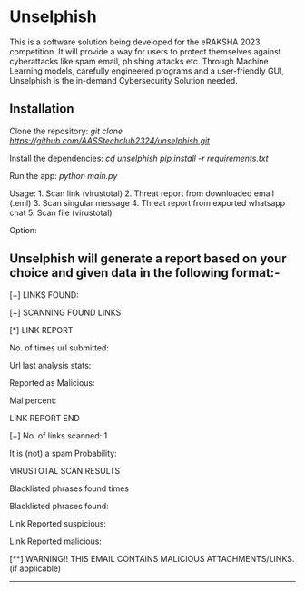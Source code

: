 # Unselphish
This is a software solution being developed for the eRAKSHA 2023 competition. It will provide a way for users to protect themselves against cyberattacks like spam email, phishing attacks etc. Through Machine Learning models, carefully engineered programs and a user-friendly GUI, Unselphish is the in-demand Cybersecurity Solution needed.

## Installation

Clone the repository:  *git clone https://github.com/AASStechclub2324/unselphish.git* 

Install the dependencies:  *cd unselphish pip install -r requirements.txt*

Run the app: *python main.py*

Usage: 1. Scan link (virustotal)
2. Threat report from downloaded email (.eml)
3. Scan singular message
4. Threat report from exported whatsapp chat
5. Scan file (virustotal)

Option: <your choice>

<Your Input Data>


Unselphish will generate a report based on your choice and given data in the following format:-
----------------------------------------------------------------------------------------------------------------------------------
[+] LINKS FOUND:
<links>
<number of links>



[+] SCANNING FOUND LINKS



[*] LINK REPORT


No. of times url submitted: 

Url last analysis stats:

Reported as Malicious: 


Mal percent:


LINK REPORT END



[+] No. of links scanned: 1

It is (not) a spam Probability: <probability>

VIRUSTOTAL SCAN RESULTS

Blacklisted phrases found <number> times

Blacklisted phrases found:



Link Reported suspicious: 

Link Reported malicious:

[**] WARNING!! THIS EMAIL CONTAINS MALICIOUS ATTACHMENTS/LINKS. (if applicable)

-------------------------------------------------------------------------------------------------------


